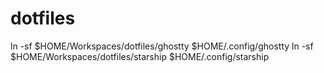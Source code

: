 # dotfiles


ln -sf $HOME/Workspaces/dotfiles/ghostty $HOME/.config/ghostty
ln -sf $HOME/Workspaces/dotfiles/starship $HOME/.config/starship
